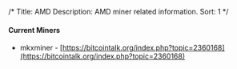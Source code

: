 /*
Title: AMD
Description: AMD miner related information.
Sort: 1
*/

#### __Current Miners__
* mkxminer - [https://bitcointalk.org/index.php?topic=2360168](https://bitcointalk.org/index.php?topic=2360168)
